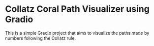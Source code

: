 # Collatz Coral Path Visualizer using Gradio
This is a simple Gradio project that aims to visualize the paths made by numbers following the Collatz rule.
